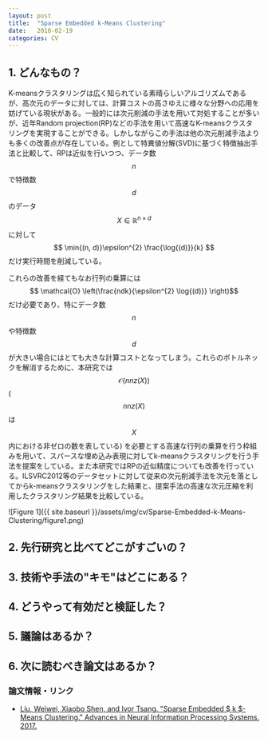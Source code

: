 ```yaml
---
layout: post
title:  "Sparse Embedded k-Means Clustering"
date:   2018-02-19
categories: CV
---
```


## 1. どんなもの？

K-meansクラスタリングは広く知られている素晴らしいアルゴリズムであるが、高次元のデータに対しては、計算コストの高さゆえに様々な分野への応用を妨げている現状がある。一般的には次元削減の手法を用いて対処することが多いが、近年Random projection(RP)などの手法を用いて高速なK-meansクラスタリングを実現することができる。しかしながらこの手法は他の次元削減手法よりも多くの改善点が存在している。例として特異値分解(SVD)に基づく特徴抽出手法と比較して、RPは近似を行いつつ、データ数 $$ n  $$ で特徴数 $$ d $$ のデータ $$ X \in \mathbb{R}^{n \times d} $$ に対して $$ \min{(n, d)}\epsilon^{2} \frac{\log{(d)}}{k} $$ だけ実行時間を削減している。

これらの改善を経てもなお行列の乗算には $$ \mathcal{O} \left(\frac{ndk}{\epsilon^{2} \log{(d)}} \right)$$ だけ必要であり、特にデータ数 $$ n $$ や特徴数 $$ d $$ が大きい場合にはとても大きな計算コストとなってしまう。これらのボトルネックを解消するために、本研究では $$ \mathcal{O}(nnz(X)) $$ ( $$ nnz(X)$$ は $$ X $$ 内における非ゼロの数を表している) を必要とする高速な行列の乗算を行う枠組みを用いて、スパースな埋め込み表現に対してk-meansクラスタリングを行う手法を提案をしている。また本研究ではRPの近似精度についても改善を行っている。ILSVRC2012等のデータセットに対して従来の次元削減手法を次元を落としてからk-meansクラスタリングをした結果と、提案手法の高速な次元圧縮を利用したクラスタリング結果を比較している。

![Figure 1]({{ site.baseurl }}/assets/img/cv/Sparse-Embedded-k-Means-Clustering/figure1.png)

## 2. 先行研究と比べてどこがすごいの？

## 3. 技術や手法の"キモ"はどこにある？

## 4. どうやって有効だと検証した？

## 5. 議論はあるか？

## 6. 次に読むべき論文はあるか？

### 論文情報・リンク

- [Liu, Weiwei, Xiaobo Shen, and Ivor Tsang. "Sparse Embedded $ k $-Means Clustering." Advances in Neural Information Processing Systems. 2017.](http://papers.nips.cc/paper/6924-sparse-embedded-k-means-clustering.pdf)
